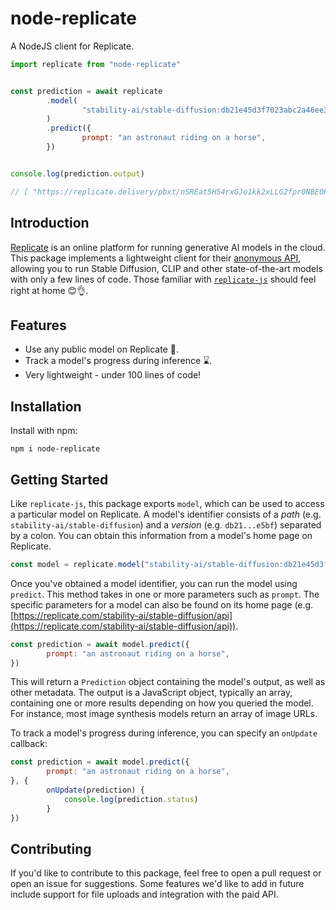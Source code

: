 # node-replicate

A NodeJS client for Replicate.


```js
import replicate from "node-replicate"


const prediction = await replicate
        .model(
                "stability-ai/stable-diffusion:db21e45d3f7023abc2a46ee38a23973f6dce16bb082a930b0c49861f96d1e5bf",
        )
        .predict({
                prompt: "an astronaut riding on a horse",
        })


console.log(prediction.output)

// [ "https://replicate.delivery/pbxt/nSREat5H54rxGJo1kk2xLLG2fpr0NBE0HBD5L0jszLoy8oSIA/out-0.png" ]
```


## Introduction

[Replicate](https://replicate.com) is an online platform for running generative AI models in the cloud. This package implements a lightweight client for their [anonymous API](https://replicate.com/explore), allowing you to run Stable Diffusion, CLIP and other state-of-the-art models with only a few lines of code. Those familiar with [`replicate-js`](https://github.com/replicate/replicate-js) should feel right at home 😊👌.


## Features

* Use any public model on Replicate 🔮.
* Track a model's progress during inference ⌛.
* Very lightweight - under 100 lines of code! 


## Installation

Install with npm:

```
npm i node-replicate
```


## Getting Started


Like `replicate-js`, this package exports `model`, which can be used to access a particular model on Replicate. A model's identifier consists of a *path* (e.g. `stability-ai/stable-diffusion`) and a *version* (e.g. `db21...e5bf`) separated by a colon. You can obtain this information from a model's home page on Replicate.

```js
const model = replicate.model("stability-ai/stable-diffusion:db21e45d3f7023abc2a46ee38a23973f6dce16bb082a930b0c49861f96d1e5bf")
```

Once you've obtained a model identifier, you can run the model using `predict`. This method takes in one or more parameters such as `prompt`. The specific parameters for a model can also be found on its home page (e.g. [https://replicate.com/stability-ai/stable-diffusion/api](https://replicate.com/stability-ai/stable-diffusion/api)).

```js
const prediction = await model.predict({
        prompt: "an astronaut riding on a horse",
})
```

This will return a `Prediction` object containing the model's output, as well as other metadata. The output is a JavaScript object, typically an array, containing one or more results depending on how you queried the model. For instance, most image synthesis models return an array of image URLs.

To track a model's progress during inference, you can specify an `onUpdate` callback:

```js
const prediction = await model.predict({
        prompt: "an astronaut riding on a horse",
}, {
        onUpdate(prediction) {
            console.log(prediction.status) 
        }
})
```


## Contributing

If you'd like to contribute to this package, feel free to open a pull request or open an issue for suggestions. Some features we'd like to add in future include support for file uploads and integration with the paid API.
